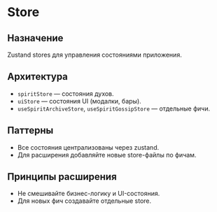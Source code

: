 # Store

## Назначение
Zustand stores для управления состояниями приложения.

## Архитектура
- `spiritStore` — состояния духов.
- `uiStore` — состояния UI (модалки, бары).
- `useSpiritArchiveStore`, `useSpiritGossipStore` — отдельные фичи.

## Паттерны
- Все состояния централизованы через zustand.
- Для расширения добавляйте новые store-файлы по фичам.

## Принципы расширения
- Не смешивайте бизнес-логику и UI-состояния.
- Для новых фич создавайте отдельные store.
